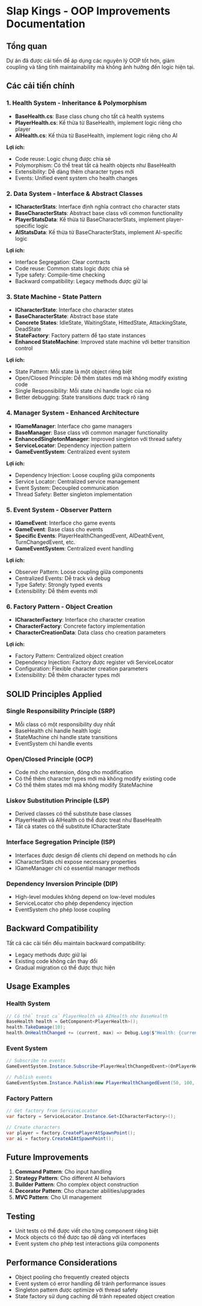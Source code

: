 # Slap Kings - OOP Improvements Documentation

## Tổng quan
Dự án đã được cải tiến để áp dụng các nguyên lý OOP tốt hơn, giảm coupling và tăng tính maintainability mà không ảnh hưởng đến logic hiện tại.

## Các cải tiến chính

### 1. Health System - Inheritance & Polymorphism
- **BaseHealth.cs**: Base class chung cho tất cả health systems
- **PlayerHealth.cs**: Kế thừa từ BaseHealth, implement logic riêng cho player
- **AIHealth.cs**: Kế thừa từ BaseHealth, implement logic riêng cho AI

**Lợi ích:**
- Code reuse: Logic chung được chia sẻ
- Polymorphism: Có thể treat tất cả health objects như BaseHealth
- Extensibility: Dễ dàng thêm character types mới
- Events: Unified event system cho health changes

### 2. Data System - Interface & Abstract Classes
- **ICharacterStats**: Interface định nghĩa contract cho character stats
- **BaseCharacterStats**: Abstract base class với common functionality
- **PlayerStatsData**: Kế thừa từ BaseCharacterStats, implement player-specific logic
- **AIStatsData**: Kế thừa từ BaseCharacterStats, implement AI-specific logic

**Lợi ích:**
- Interface Segregation: Clear contracts
- Code reuse: Common stats logic được chia sẻ
- Type safety: Compile-time checking
- Backward compatibility: Legacy methods được giữ lại

### 3. State Machine - State Pattern
- **ICharacterState**: Interface cho character states
- **BaseCharacterState**: Abstract base state
- **Concrete States**: IdleState, WaitingState, HittedState, AttackingState, DeadState
- **StateFactory**: Factory pattern để tạo state instances
- **Enhanced StateMachine**: Improved state machine với better transition control

**Lợi ích:**
- State Pattern: Mỗi state là một object riêng biệt
- Open/Closed Principle: Dễ thêm states mới mà không modify existing code
- Single Responsibility: Mỗi state chỉ handle logic của nó
- Better debugging: State transitions được track rõ ràng

### 4. Manager System - Enhanced Architecture
- **IGameManager**: Interface cho game managers
- **BaseManager**: Base class với common manager functionality
- **EnhancedSingletonManager**: Improved singleton với thread safety
- **ServiceLocator**: Dependency injection pattern
- **GameEventSystem**: Centralized event system

**Lợi ích:**
- Dependency Injection: Loose coupling giữa components
- Service Locator: Centralized service management
- Event System: Decoupled communication
- Thread Safety: Better singleton implementation

### 5. Event System - Observer Pattern
- **IGameEvent**: Interface cho game events
- **GameEvent**: Base class cho events
- **Specific Events**: PlayerHealthChangedEvent, AIDeathEvent, TurnChangedEvent, etc.
- **GameEventSystem**: Centralized event handling

**Lợi ích:**
- Observer Pattern: Loose coupling giữa components
- Centralized Events: Dễ track và debug
- Type Safety: Strongly typed events
- Extensibility: Dễ thêm events mới

### 6. Factory Pattern - Object Creation
- **ICharacterFactory**: Interface cho character creation
- **CharacterFactory**: Concrete factory implementation
- **CharacterCreationData**: Data class cho creation parameters

**Lợi ích:**
- Factory Pattern: Centralized object creation
- Dependency Injection: Factory được register với ServiceLocator
- Configuration: Flexible character creation parameters
- Extensibility: Dễ thêm character types mới

## SOLID Principles Applied

### Single Responsibility Principle (SRP)
- Mỗi class có một responsibility duy nhất
- BaseHealth chỉ handle health logic
- StateMachine chỉ handle state transitions
- EventSystem chỉ handle events

### Open/Closed Principle (OCP)
- Code mở cho extension, đóng cho modification
- Có thể thêm character types mới mà không modify existing code
- Có thể thêm states mới mà không modify StateMachine

### Liskov Substitution Principle (LSP)
- Derived classes có thể substitute base classes
- PlayerHealth và AIHealth có thể được treat như BaseHealth
- Tất cả states có thể substitute ICharacterState

### Interface Segregation Principle (ISP)
- Interfaces được design để clients chỉ depend on methods họ cần
- ICharacterStats chỉ expose necessary properties
- IGameManager chỉ có essential manager methods

### Dependency Inversion Principle (DIP)
- High-level modules không depend on low-level modules
- ServiceLocator cho phép dependency injection
- EventSystem cho phép loose coupling

## Backward Compatibility
Tất cả các cải tiến đều maintain backward compatibility:
- Legacy methods được giữ lại
- Existing code không cần thay đổi
- Gradual migration có thể được thực hiện

## Usage Examples

### Health System
```csharp
// Có thể treat cả PlayerHealth và AIHealth như BaseHealth
BaseHealth health = GetComponent<PlayerHealth>();
health.TakeDamage(10);
health.OnHealthChanged += (current, max) => Debug.Log($"Health: {current}/{max}");
```

### Event System
```csharp
// Subscribe to events
GameEventSystem.Instance.Subscribe<PlayerHealthChangedEvent>(OnPlayerHealthChanged);

// Publish events
GameEventSystem.Instance.Publish(new PlayerHealthChangedEvent(50, 100, 10));
```

### Factory Pattern
```csharp
// Get factory from ServiceLocator
var factory = ServiceLocator.Instance.Get<ICharacterFactory>();

// Create characters
var player = factory.CreatePlayerAtSpawnPoint();
var ai = factory.CreateAIAtSpawnPoint();
```

## Future Improvements
1. **Command Pattern**: Cho input handling
2. **Strategy Pattern**: Cho different AI behaviors
3. **Builder Pattern**: Cho complex object construction
4. **Decorator Pattern**: Cho character abilities/upgrades
5. **MVC Pattern**: Cho UI management

## Testing
- Unit tests có thể được viết cho từng component riêng biệt
- Mock objects có thể được tạo dễ dàng với interfaces
- Event system cho phép test interactions giữa components

## Performance Considerations
- Object pooling cho frequently created objects
- Event system có error handling để tránh performance issues
- Singleton pattern được optimize với thread safety
- State factory sử dụng caching để tránh repeated object creation
